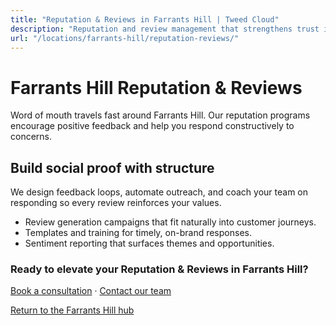 ```yaml
---
title: "Reputation & Reviews in Farrants Hill | Tweed Cloud"
description: "Reputation and review management that strengthens trust in Farrants Hill."
url: "/locations/farrants-hill/reputation-reviews/"
---
```


# Farrants Hill Reputation & Reviews

Word of mouth travels fast around Farrants Hill. Our reputation programs encourage positive feedback and help you respond constructively to concerns.

## Build social proof with structure

We design feedback loops, automate outreach, and coach your team on responding so every review reinforces your values.

- Review generation campaigns that fit naturally into customer journeys.
- Templates and training for timely, on-brand responses.
- Sentiment reporting that surfaces themes and opportunities.

### Ready to elevate your Reputation & Reviews in Farrants Hill?

[Book a consultation](/consultation/) · [Contact our team](/contact/)

[Return to the Farrants Hill hub](/locations/farrants-hill/)
